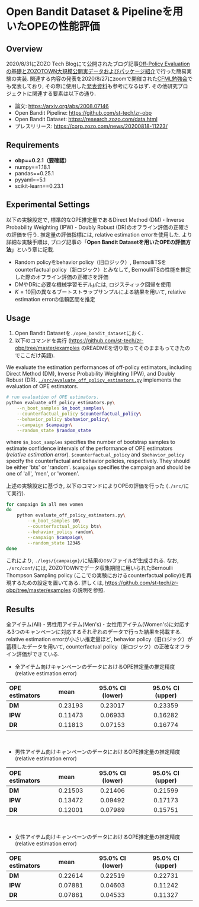 # Open Bandit Dataset & Pipelineを用いたOPEの性能評価

## Overview
2020/8/31にZOZO Tech Blogにて公開されたブログ記事[Off-Policy Evaluationの基礎とZOZOTOWN大規模公開実データおよびパッケージ紹介](https://techblog.zozo.com/entry/openbanditproject)で行った簡易実験の実装. 関連する内容の発表を2020/8/27にzoomで開催された[CFML勉強会](https://cfml.connpass.com/event/183154/)でも発表しており, その際に使用した[発表資料](https://speakerdeck.com/usaito/off-policy-evaluationfalseji-chu-toopen-bandit-dataset-and-pipelinefalseshao-jie)も参考になるはず. その他研究プロジェクトに関連する要素は以下の通り.

- 論文: https://arxiv.org/abs/2008.07146
- Open Bandit Pipeline: https://github.com/st-tech/zr-obp
- Open Bandit Dataset: https://research.zozo.com/data.html
- プレスリリース: https://corp.zozo.com/news/20200818-11223/

## Requirements
- **obp==0.2.1（要確認）**
- numpy==1.18.1
- pandas==0.25.1
- pyyaml==5.1
- scikit-learn==0.23.1


## Experimental Settings

以下の実験設定で, 標準的なOPE推定量であるDirect Method (DM)・Inverse Probability Weighting (IPW)・Doubly Robust (DR)のオフライン評価の正確さの評価を行う.
推定量の評価指標には, relative estimation errorを使用した.
より詳細な実験手順は, ブログ記事の「**Open Bandit Datasetを用いたOPEの評価方法**」という章に記載.

- Random policyをbehavior policy（旧ロジック）, BernoulliTSをcounterfactual policy（新ロジック）とみなして, BernoulliTSの性能を推定した際のオフライン評価の正確さを評価
- DMやDRに必要な機械学習モデル$\hat{\mu}$には, ロジスティック回帰を使用
- $K=10$回の異なるブートストラップサンプルによる結果を用いて, relative estimation errorの信頼区間を推定

## Usage

1. Open Bandit Datasetを`./open_bandit_dataset`におく.
2. 以下のコマンドを実行 (https://github.com/st-tech/zr-obp/tree/master/examples のREADMEを切り取ってそのままもってきたのでここだけ英語).

We evaluate the estimation performances of off-policy estimators, including Direct Method (DM), Inverse Probability Weighting (IPW), and Doubly Robust (DR).
[`./src/evaluate_off_policy_estimators.py`](./src/evaluate_off_policy_estimators.py) implements the evaluation of OPE estimators.

```bash
# run evaluation of OPE estimators.
python evaluate_off_policy_estimators.py\
    --n_boot_samples $n_boot_samples\
    --counterfactual_policy $counterfactual_policy\
    --behavior_policy $behavior_policy\
    --campaign $campaign\
    --random_state $random_state
```
where `$n_boot_samples` specifies the number of bootstrap samples to estimate confidence intervals of the performance of OPE estimators (*relative estimation error*).
`$counterfactual_policy` and `$behavior_policy` specify the counterfactual and behavior policies, respectively.
They should be either 'bts' or 'random'.
`$campaign` specifies the campaign and should be one of 'all', 'men', or 'women'.


上述の実験設定に基づき, 以下のコマンドによりOPEの評価を行った (`./src/`にて実行).
```bash
for campaign in all men women
do
    python evaluate_off_policy_estimators.py\
        --n_boot_samples 10\
        --counterfactual_policy bts\
        --behavior_policy random\
        --campaign $campaign\
        --random_state 12345
done
```

これにより, `./logs/{campaign}/`に結果のcsvファイルが生成される.
なお, `./src/conf/`には, ZOZOTOWNでデータ収集期間に用いられたBernoulli Thompson Sampling policy (ここでの実験におけるcounterfactual policy)を再現するための設定を置いてある. 詳しくは, https://github.com/st-tech/zr-obp/tree/master/examples の説明を参照.


## Results

全アイテム(All)・男性用アイテム(Men's)・女性用アイテム(Women's)に対応する3つのキャンペーンに対応するそれぞれのデータで行った結果を掲載する.
relative estimation errorが小さい推定量ほど, behavior policy（旧ロジック）が蓄積したデータを用いて, counterfactual policy（新ロジック）の正確なオフライン評価ができている.


- 全アイテム向けキャンペーンのデータにおけるOPE推定量の推定精度 (relative estimation error)

| **OPE estimators** | mean | 95.0% CI (lower) | 95.0% CI (upper) |
| :--- | :--- | :---: | :---: |
**DM** | 0.23193 | 0.23017 | 0.23359 |
**IPW** | 0.11473 | 0.06933 | 0.16282 |
**DR** | 0.11813 | 0.07153 | 0.16774 |

<br>

- 男性アイテム向けキャンペーンのデータにおけるOPE推定量の推定精度 (relative estimation error)

| **OPE estimators** | mean | 95.0% CI (lower) | 95.0% CI (upper) |
| :--- | :--- | :---: | :---: |
**DM** | 0.21503 | 0.21406 | 0.21599
**IPW** | 0.13472 | 0.09492 | 0.17173
**DR** | 0.12001 | 0.07989 | 0.15751

<br>

- 女性アイテム向けキャンペーンのデータにおけるOPE推定量の推定精度 (relative estimation error)

| **OPE estimators** | mean | 95.0% CI (lower) | 95.0% CI (upper) |
| :--- | :--- | :---: | :---: |
| **DM** | 0.22614 | 0.22519 | 0.22731 |
| **IPW** | 0.07881 | 0.04603 | 0.11242 |
| **DR** | 0.07861 | 0.04533 | 0.11327 |

